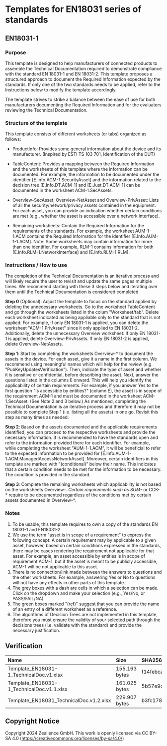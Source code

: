 # Templates for EN18031 series of standards

## EN18031-1

### Purpose
This template is designed to help manufacturers of connected products to assemble the Technical Documentation required to demonstrate compliance with the standard EN 18031-1 and EN 18031-2. This template proposes a structured approach to document the Required Information expected by the standards. If only one of the two standards needs to be applied, refer to the Instructions below to modify the template accordingly.

The template strives to strike a balance between the ease of use for both manufacturers documenting the Required Information and for the evaluators reviewing the Technical Documentation.

### Structure of the template
This template consists of different worksheets (or tabs) organized as follows:

- ProductInfo: Provides some general information about the device and its manufacturer. (Inspired by ESTI TS 103 701, Identification of the DUT)

- TableContent: Provides a mapping between the Required Information and the worksheets of this template where the information can be documented. For example, the information to be documented under the identifier [E.Info.ACM-1.SecurityAsset] and the information related to the decision tree [E.Info.DT.ACM-1] and [E.Just.DT.ACM-1] can be documented in the worksheet ACM-1.SecAssets.

- Overview-SecAsset, Overview-NetAsset and Overview-PrivAsset: Lists of all the security/network/privacy assets contained in the equipment. For each asset, you can provide an indication whether certain conditions are met (e.g., whether the asset is accessible over a network interface).

- Remaining worksheets: Contain the Required Information for the requirements of the standards. For example, the worksheet AUM-1-1.ACM contains the Required Information for the identifier [E.Info.AUM-1-1.ACM].
Note: Some worksheets may contain information for more than one identifier. For example, RLM-1 contains information for both [E.Info.RLM-1.NetworkInterface] and [E.Info.RLM-1.RLM].

### Instructions / How to use
The completion of the Technical Documentation is an iterative process and will likely require the user to revisit and update the same pages multiple times.
We recommend starting with these 3 steps below and iterating over them until the Technical Documentation is considered completed.

**Step 0** (Optional): Adjust the template to focus on the standard applied by deleting the unnecessary worksheets. Go to the worksheet TableContent and go through the worksheets listed in the colum "Worksheet/tab". Delete each worksheet indicated as being appliable only to the standard that is not applied. For example, if only EN 18031-1 is applied, you can delete the worksheet "ACM-1.PrivAsset" since it only applied to EN 18031-2.
Additionally, delete the unnecessary Overview worksheet: If only EN 18031-1 is applied, delete Overview-PrivAssets. If only EN 18031-2 is applied, delete Overview-NetAssets.

**Step 1**: Start by completing the worksheets Overview-* to document the assets in the device. 
For each asset, give it a name in the first column. We recommend using meaningful names which will help for the review (e.g. "PubKeyUpdatesVerification"). Then, indicate the type of asset and whether it is sensitive or confidential, before describing the asset. Next, answer the questions listed in the columns E onward. This will help you identify the applicability of certain requirements. For example, if you answer Yes to the first question "Is accessible by entities?" (column E), the asset is in scope of the requirement ACM-1 and must be documented in the worksheet ACM-1.SecAsset. (See Note 2 and 3 below.)
As mentioned, completing the Technical Documentation is an iterative process and therefore it may not be possible to complete Step 1 (i.e. listing all the assets) in one go. Revisit this step as many times as needed.

**Step 2**: Based on the assets documented and the applicable requirements identified, you can proceed to the respective worksheets and provide the necessary information. It is recommended to have the standards open and refer to the information provided there for each identifier. For example, while completing the worksheet "AUM-1-1.ACM", it will be beneficial to refer to the expected information to be provided for [E.Info.AUM-1-1.ACM.ManagedAccessNetworkAsset]. Moreover, certain identifiers in this template are marked with "(conditional)" below their name. This indicates that a certain condition needs to be met for the information to be necessary. The condition is provided in the standard.

**Step 3**: Complete the remaining worksheets which applicability is not based on the worksheets Overview-*. Certain requirements such as SUM-* or CCK-*  require to be documented regardless of the conditions met by certain assets documented in Overview-*.

### Notes
1. To be usable, this template requires to own a copy of the standards EN 18031-1 and EN18031-2.
2. We use the term "asset is in scope of a requirement" to express the following concept: A certain requirement may by applicable to a given asset, however, based on certain conditions expressed in the standards, there may be cases rendering the requirement not applicable for that asset. For example, an asset accessible by entities is in scope of requirement ACM-1, but if the asset is meant to be publicly accessible, ACM-1 will be not applicable to this asset.
3. There is no connection/link made between the answers to questions and the other worksheets. For example, answering Yes or No to questions will not have any effects in other parts of this template. 
4. The grey boxes with a dash are cells in which a selection can be made. Click on the dropdown and make your selection (e.g., Yes/No, or PASS/FAIL/NA)
5. The green boxes marked "(ref)" suggest that you can provide the name of an entry of a different worksheet as a reference. 
6. The algorithms of Decision Trees are not implemented in this template, therefore you must ensure the validity of your selected path through the decisions trees (i.e. validate with the standard) and provide the necessary justification.

## Verification
| Name     | Size    | SHA256    |
| :---     |  :---   | :---      |
| Template_EN18031-1_TechnicalDoc.v1.xlsx | 155.163 bytes | f14febcab545301d417c6200a792aa2f765c8d044a7b18c0e93bc383d683d065 |
| Template_EN18031-1_TechnicalDoc.v1.1.xlsx | 161.025 bytes | 5b57e9d4bf7ca9b45320373c32f50c0e3a27f191743ace4e6ac35f0ef9270d27 |
| Template_EN18031_TechnicalDoc.v1.2.xlsx | 229.907 bytes | b3fc178e4db86268bfd553b815670725f375624d051c2d3be2274cf0638841af |

## Copyright Notice
Copyright 2024 Zealience GmbH. This work is openly licensed via CC BY-SA 4.0 (https://creativecommons.org/licenses/by-sa/4.0/)
